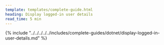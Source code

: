 ```yaml
---
template: templates/complete-guide.html
heading: Display logged-in user details
read_time: 5 min
---
```


{% include "../../../../../includes/complete-guides/dotnet/display-logged-in-user-details.md" %}
